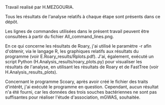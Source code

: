 Travail realisé par H.MEZGOURIA.

Tous les résultats de l'analyse relatifs à chaque étape sont présents dans ce dépôt.

Les lignes de commandes utilisées dans le présent travail peuvent être consultées à partir du fichier All_command_lines.png.

En ce qui concerne les résultats de Roary, j'ai utilisé le paramètre -r afin d'obtenir, via le langage R, les graphiques relatifs aux résultats du programme (voir E.Roary_results/Rplots.pdf). J'ai, également, exécuté un script Python (H.Analysis_results/roary_plots.py) pour visualiser les résultats de l'analyse, en utilisant les résultats de Roary et de FastTree (voir H.Analysis_results_plots).

Concernant le programme Scoary, après avoir créé le fichier des traits d'intérêt, j'ai exécuté le programme en question. Cependant, aucun résultat n'a été fourni, car les données des trois souches bactériennes ne sont pas suffisantes pour réaliser l'étude d'association, mGWAS, souhaitée.
